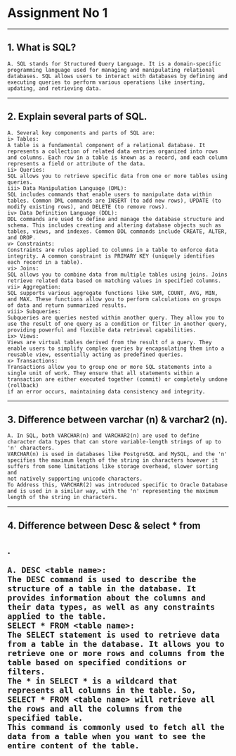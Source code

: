 # Assignment No 1
---

## 1. What is SQL?
    A. SQL stands for Structured Query Language. It is a domain-specific programming language used for managing and manipulating relational databases. SQL allows users to interact with databases by defining and
    executing queries to perform various operations like inserting, updating, and retrieving data.
---

## 2. Explain several parts of SQL.
    A. Several key components and parts of SQL are:
    i> Tables:
    A table is a fundamental component of a relational database. It represents a collection of related data entries organized into rows and columns. Each row in a table is known as a record, and each column
    represents a field or attribute of the data.
    ii> Queries: 
    SQL allows you to retrieve specific data from one or more tables using queries.
    iii> Data Manipulation Language (DML):
    SQL includes commands that enable users to manipulate data within tables. Common DML commands are INSERT (to add new rows), UPDATE (to modify existing rows), and DELETE (to remove rows).
    iv> Data Definition Language (DDL): 
    DDL commands are used to define and manage the database structure and schema. This includes creating and altering database objects such as tables, views, and indexes. Common DDL commands include CREATE, ALTER,
    and DROP.
    v> Constraints: 
    Constraints are rules applied to columns in a table to enforce data integrity. A common constraint is PRIMARY KEY (uniquely identifies each record in a table).
    vi> Joins: 
    SQL allows you to combine data from multiple tables using joins. Joins retrieve related data based on matching values in specified columns.
    vii> Aggregation: 
    SQL supports various aggregate functions like SUM, COUNT, AVG, MIN, and MAX. These functions allow you to perform calculations on groups of data and return summarized results.
    viii> Subqueries: 
    Subqueries are queries nested within another query. They allow you to use the result of one query as a condition or filter in another query, providing powerful and flexible data retrieval capabilities.
    ix> Views: 
    Views are virtual tables derived from the result of a query. They enable users to simplify complex queries by encapsulating them into a reusable view, essentially acting as predefined queries.
    x> Transactions: 
    Transactions allow you to group one or more SQL statements into a single unit of work. They ensure that all statements within a transaction are either executed together (commit) or completely undone (rollback) 
    if an error occurs, maintaining data consistency and integrity.
---

## 3. Difference between varchar (n) & varchar2 (n).
    A. In SQL, both VARCHAR(n) and VARCHAR2(n) are used to define character data types that can store variable-length strings of up to 'n' characters.
    VARCHAR(n) is used in databases like PostgreSQL and MySQL, and the 'n' specifies the maximum length of the string in characters however it suffers from some limitations like storage overhead, slower sorting and
    not natively supporting unicode characters.
    To Address this, VARCHAR(2) was introduced specific to Oracle Database and is used in a similar way, with the 'n' representing the maximum length of the string in characters.
---

## 4. Difference between Desc <table name> & select * from <table name>.
    A. DESC <table name>:
    The DESC command is used to describe the structure of a table in the database. It provides information about the columns and their data types, as well as any constraints applied to the table.
    SELECT * FROM <table name>:
    The SELECT statement is used to retrieve data from a table in the database. It allows you to retrieve one or more rows and columns from the table based on specified conditions or filters.
    The * in SELECT * is a wildcard that represents all columns in the table. So, SELECT * FROM <table name> will retrieve all the rows and all the columns from the specified table.
    This command is commonly used to fetch all the data from a table when you want to see the entire content of the table.
    
